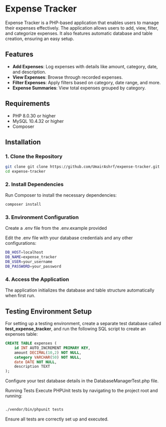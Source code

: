 # Expense Tracker

Expense Tracker is a PHP-based application that enables users to manage their expenses effectively. The application allows users to add, view, filter, and categorize expenses. It also features automatic database and table creation, ensuring an easy setup.

## Features

- **Add Expenses**: Log expenses with details like amount, category, date, and description.
- **View Expenses**: Browse through recorded expenses.
- **Filter Expenses**: Apply filters based on category, date range, and more.
- **Expense Summaries**: View total expenses grouped by category.

## Requirements

- PHP 8.0.30 or higher
- MySQL 10.4.32 or higher
- Composer

## Installation

### 1. Clone the Repository

```bash
git clone git clone https://github.com/UmairAshrf/expense-tracker.git
cd expense-tracker
```

### 2. Install Dependencies
Run Composer to install the necessary dependencies:

```bash
composer install
```
### 3. Environment Configuration
Create a .env file from the .env.example provided

Edit the .env file with your database credentials and any other configurations:

```bash
DB_HOST=localhost
DB_NAME=expense_tracker
DB_USER=your_username
DB_PASSWORD=your_password
```

### 4. Access the Application
 The application initializes the database and table structure automatically when first run.

## Testing Environment Setup
For setting up a testing environment, create a separate test database called **test_expense_tracker**, and run the following SQL script to create an expenses table:

```sql
CREATE TABLE expenses (
    id INT AUTO_INCREMENT PRIMARY KEY,
    amount DECIMAL(10,2) NOT NULL,
    category VARCHAR(50) NOT NULL,
    date DATE NOT NULL,
    description TEXT
);
``` 

Configure your test database details in the DatabaseManagerTest.php file.

Running Tests
Execute PHPUnit tests by navigating to the project root and running:

```bash

./vendor/bin/phpunit tests
```

Ensure all tests are correctly set up and executed.